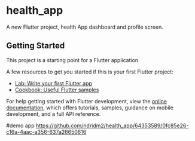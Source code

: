 # health_app

A new Flutter project, health App dashboard and profile screen.

## Getting Started

This project is a starting point for a Flutter application.

A few resources to get you started if this is your first Flutter project:

- [Lab: Write your first Flutter app](https://docs.flutter.dev/get-started/codelab)
- [Cookbook: Useful Flutter samples](https://docs.flutter.dev/cookbook)

For help getting started with Flutter development, view the
[online documentation](https://docs.flutter.dev/), which offers tutorials,
samples, guidance on mobile development, and a full API reference.

#demo app
https://github.com/ndridm2/health_app/64353589/0fc85e26-c16a-4aac-a356-637a26650616

